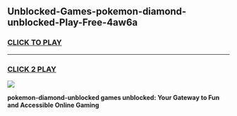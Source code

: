 
## Unblocked-Games-pokemon-diamond-unblocked-Play-Free-4aw6a
<h3>
<a href="https://premium76.site?title=pokemon-diamond-unblocked&ref=20M">CLICK TO PLAY</a></h3>
<hr>

<h3>
<a href="https://premium76.site?title=pokemon-diamond-unblocked&ref=20M">CLICK 2 PLAY</a>
  
</h3>

<a href="https://premium76.site?title=pokemon-diamond-unblocked&ref=19M"><img src="https://clearcache.store/games.png"></a>


**pokemon-diamond-unblocked games unblocked: Your Gateway to Fun and Accessible Online Gaming**
